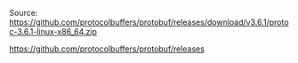 Source: https://github.com/protocolbuffers/protobuf/releases/download/v3.6.1/protoc-3.6.1-linux-x86_64.zip

https://github.com/protocolbuffers/protobuf/releases
